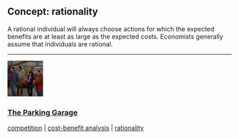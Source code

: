 ## Concept: rationality

A rational individual will always choose actions for which the expected benefits are at least as large as the expected costs. Economists generally assume that individuals are rational.

<hr>
<div class="clip-listing">
<img src="media/icons/parking_garage.jpg" alt="The Parking Garage icon">

### [The Parking Garage](../clip/19/)

[competition](/concept/competition_1/) | [cost-benefit analysis](/concept/cost-benefit-analysis/) | [rationality](/concept/rationality/)
</div>


